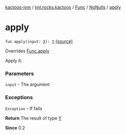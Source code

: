 [kactoos-jvm](../../../index.md) / [nnl.rocks.kactoos](../../index.md) / [Func](../index.md) / [NoNulls](index.md) / [apply](./apply.md)

# apply

`fun apply(input: `[`X`](index.md#X)`): `[`Y`](index.md#Y) [(source)](https://github.com/neonailol/kactoos/blob/master/kactoos-jvm/src/main/kotlin/nnl/rocks/kactoos/Func.kt#L43)

Overrides [Func.apply](../apply.md)

Apply it.

### Parameters

`input` - The argument

### Exceptions

`Exception` - If fails

**Return**
The result of type [Y](index.md#Y)

**Since**
0.2

